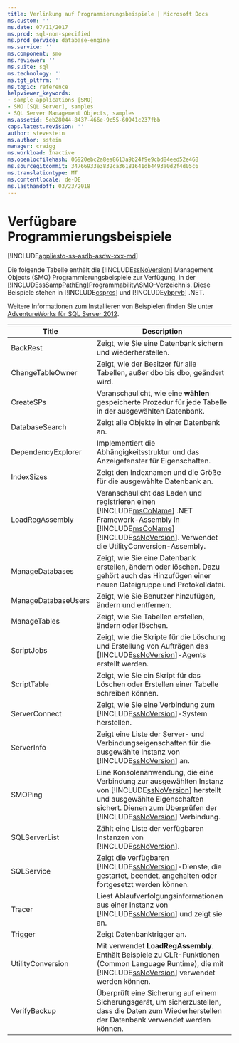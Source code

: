```yaml
---
title: Verlinkung auf Programmierungsbeispiele | Microsoft Docs
ms.custom: ''
ms.date: 07/11/2017
ms.prod: sql-non-specified
ms.prod_service: database-engine
ms.service: ''
ms.component: smo
ms.reviewer: ''
ms.suite: sql
ms.technology: ''
ms.tgt_pltfrm: ''
ms.topic: reference
helpviewer_keywords:
- sample applications [SMO]
- SMO [SQL Server], samples
- SQL Server Management Objects, samples
ms.assetid: 5eb28044-8437-466e-9c55-60941c237fbb
caps.latest.revision: ''
author: stevestein
ms.author: sstein
manager: craigg
ms.workload: Inactive
ms.openlocfilehash: 06920ebc2a8ea8613a9b24f9e9cbd84eed52e468
ms.sourcegitcommit: 34766933e3832ca36181641db4493a0d2f4d05c6
ms.translationtype: MT
ms.contentlocale: de-DE
ms.lasthandoff: 03/23/2018
---
```

# <a name="available-programming-samples"></a>Verfügbare Programmierungsbeispiele
[!INCLUDE[appliesto-ss-asdb-asdw-xxx-md](../../includes/appliesto-ss-asdb-asdw-xxx-md.md)]

  Die folgende Tabelle enthält die [!INCLUDE[ssNoVersion](../../includes/ssnoversion-md.md)] Management Objects (SMO) Programmierungsbeispiele zur Verfügung, in der [!INCLUDE[ssSampPathEng](../../includes/sssamppatheng-md.md)]Programmability\SMO-Verzeichnis. Diese Beispiele stehen in [!INCLUDE[csprcs](../../includes/csprcs-md.md)] und [!INCLUDE[vbprvb](../../includes/vbprvb-md.md)] .NET.  
  
 Weitere Informationen zum Installieren von Beispielen finden Sie unter [AdventureWorks für SQL Server 2012](http://msftdbprodsamples.codeplex.com/releases/view/55330).  
  
|Title|Description|  
|-----------|-----------------|  
|BackRest|Zeigt, wie Sie eine Datenbank sichern und wiederherstellen.|  
|ChangeTableOwner|Zeigt, wie der Besitzer für alle Tabellen, außer dbo bis dbo, geändert wird.|  
|CreateSPs|Veranschaulicht, wie eine **wählen** gespeicherte Prozedur für jede Tabelle in der ausgewählten Datenbank.|  
|DatabaseSearch|Zeigt alle Objekte in einer Datenbank an.|  
|DependencyExplorer|Implementiert die Abhängigkeitsstruktur und das Anzeigefenster für Eigenschaften.|  
|IndexSizes|Zeigt den Indexnamen und die Größe für die ausgewählte Datenbank an.|  
|LoadRegAssembly|Veranschaulicht das Laden und registrieren einen [!INCLUDE[msCoName](../../includes/msconame-md.md)] .NET Framework-Assembly in [!INCLUDE[msCoName](../../includes/msconame-md.md)] [!INCLUDE[ssNoVersion](../../includes/ssnoversion-md.md)]. Verwendet die UtilityConversion-Assembly.|  
|ManageDatabases|Zeigt, wie Sie eine Datenbank erstellen, ändern oder löschen. Dazu gehört auch das Hinzufügen einer neuen Dateigruppe und Protokolldatei.|  
|ManageDatabaseUsers|Zeigt, wie Sie Benutzer hinzufügen, ändern und entfernen.|  
|ManageTables|Zeigt, wie Sie Tabellen erstellen, ändern oder löschen.|  
|ScriptJobs|Zeigt, wie die Skripte für die Löschung und Erstellung von Aufträgen des [!INCLUDE[ssNoVersion](../../includes/ssnoversion-md.md)]-Agents erstellt werden.|  
|ScriptTable|Zeigt, wie Sie ein Skript für das Löschen oder Erstellen einer Tabelle schreiben können.|  
|ServerConnect|Zeigt, wie Sie eine Verbindung zum [!INCLUDE[ssNoVersion](../../includes/ssnoversion-md.md)]-System herstellen.|  
|ServerInfo|Zeigt eine Liste der Server- und Verbindungseigenschaften für die ausgewählte Instanz von [!INCLUDE[ssNoVersion](../../includes/ssnoversion-md.md)] an.|  
|SMOPing|Eine Konsolenanwendung, die eine Verbindung zur ausgewählten Instanz von [!INCLUDE[ssNoVersion](../../includes/ssnoversion-md.md)] herstellt und ausgewählte Eigenschaften sichert. Dienen zum Überprüfen der [!INCLUDE[ssNoVersion](../../includes/ssnoversion-md.md)] Verbindung.|  
|SQLServerList|Zählt eine Liste der verfügbaren Instanzen von [!INCLUDE[ssNoVersion](../../includes/ssnoversion-md.md)].|  
|SQLService|Zeigt die verfügbaren [!INCLUDE[ssNoVersion](../../includes/ssnoversion-md.md)]-Dienste, die gestartet, beendet, angehalten oder fortgesetzt werden können.|  
|Tracer|Liest Ablaufverfolgungsinformationen aus einer Instanz von [!INCLUDE[ssNoVersion](../../includes/ssnoversion-md.md)] und zeigt sie an.|  
|Trigger|Zeigt Datenbanktrigger an.|  
|UtilityConversion|Mit verwendet **LoadRegAssembly**. Enthält Beispiele zu CLR-Funktionen (Common Language Runtime), die mit [!INCLUDE[ssNoVersion](../../includes/ssnoversion-md.md)] verwendet werden können.|  
|VerifyBackup|Überprüft eine Sicherung auf einem Sicherungsgerät, um sicherzustellen, dass die Daten zum Wiederherstellen der Datenbank verwendet werden können.|  
  
  
